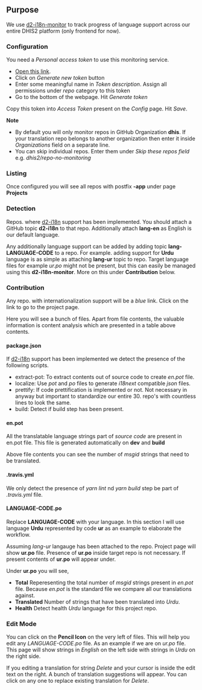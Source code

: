 ## Purpose
We use [d2-i18n-monitor](http://dhis2.github.io/d2-i18n-monitor/) to track progress of language support across our entire DHIS2 platform (only frontend for now).

### Configuration
You need a _Personal access token_ to use this monitoring service.

- [Open this link](https://github.com/settings/tokens).
- Click on *Generate new token* button
- Enter some meaningful name in *Token description*. Assign all permissions under *repo* category to this token
- Go to the bottom of the webpage. Hit *Generate token*

Copy this token into _Access Token_ present on the _Config_ page. Hit *Save*.

**Note**
- By default you will only monitor repos in GitHub Organization **dhis**. If your translation repo belongs to another organization then enter it inside *Organizations* field on a separate line.
- You can skip individual repos. Enter them under _Skip these repos field_ e.g. *dhis2/repo-no-monitoring*

### Listing
Once configured you will see all repos with postfix **-app** under page **Projects**


### Detection
Repos. where [d2-i18n](https://github.com/dhis2/d2-i18n) support has been implemented. You should attach a GitHub topic **d2-i18n** to that repo. Additionally attach **lang-en** as English is our default language.

Any additionally language support can be added by adding topic **lang-LANGUAGE-CODE** to a repo. For example. adding support for **Urdu** language is as simple as attaching **lang-ur** topic to repo. Target language files for example _ur.po_ might not be present, but this can easily be managed using this **d2-i18n-monitor**. More on this under **Contribution** below.

### Contribution
Any repo. with internationalization support will be a _blue_ link. Click on the link to go to the project page.

Here you will see a bunch of files. Apart from file contents, the valuable information is content analysis which are presented in a table above contents.

#### package.json
If [d2-i18n](https://github.com/dhis2/d2-i18n) support has been implemented we detect the presence of the following scripts.

- extract-pot: To extract contents out of source code to create _en.pot_ file.
- localize: Use _pot_ and _po_ files to generate _i18next_ compatible _json_ files.
- prettify: If code prettification is implemented or not. Not necessary in anyway but important to standardize our entire 30. repo's with countless lines to look the same.
- build: Detect if build step has been present.

#### en.pot
All the translatable language strings part of _source code_ are present in en.pot file. This file is generated automatically on **dev** and **build**

Above file contents you can see the number of *msgid* strings that need to be translated.

#### .travis.yml
We only detect the presence of *yarn lint* nd *yarn build* step be part of _.travis.yml_ file.

#### LANGUAGE-CODE.po
Replace **LANGUAGE-CODE** with your language. In this section I will use language **Urdu** represented by code **ur** as an example to elaborate the workflow.

Assuming _lang-ur_ langauge has been attached to the repo. Project page will show **ur.po** file. Presence of **ur.po** inside target repo is not necessary. If present contents of **ur.po** will appear under.

Under **ur.po** you will see,
- **Total** Reperesenting the total number of _msgid_ strings present in _en.pot_ file. Because _en.pot_ is the standard file we compare all our translations against.
- **Translated** Number of strings that have been translated into _Urdu_.
- **Health** Detect health _Urdu_ language for this project repo.

### Edit Mode
You can click on the **Pencil Icon** on the very left of files. This will help you edit any _LANGUAGE-CODE.po_ file. As an example if we are on _ur.po_ file. This page will show strings in _English_ on the left side with strings in _Urdu_ on the right side.

If you editing a translation for string *Delete* and your cursor is inside the edit text on the right. A bunch of translation suggestions will appear. You can click on any one to replace existing translation for *Delete*.
